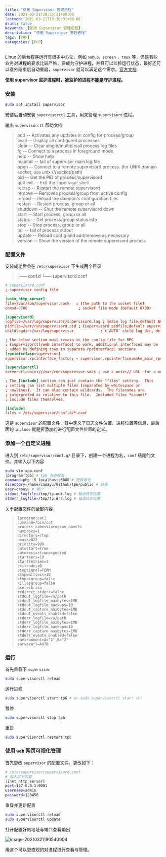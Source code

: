 ```yaml
---
title: "使用 Supervisor 管理进程"
date: 2021-03-21T18:30:31+08:00
lastmod: 2021-03-21T18:30:31+08:00
draft: false
keywords: [使用 Supervisor 管理进程]
description: "使用 Supervisor 管理进程"
tags: [PHP]
categories: [PHP]
---
```


Linux 的后台程序运行有很多中方法，例如 `nohub、screen 、tmux` 等，但是有些业务对进程的要求比较严格，要成为守护进程，并且可以监控运行状态，最好还可以意外结束后自动重启，`supervisor` 就可以满足这个需求。[官方文档](http://supervisord.org/introduction.html)

**使用 supervisor 监护进程时，被监护的进程不能是守护进程。**

### 安装

```bash
sudo apt install supervisor
```

安装后自动安装 `supervisorctl` 工具，用来管理 `supervisord`  进程。

输出 `supervisorctl` 帮助文档

>add             -- Activates any updates in config for process/group                                           
>avail           -- Display all configured processes                                                            
>clear           -- Clear single/multiple/all process log files                                                 
>fg              -- Connect to a process in foreground mode                                                     
>help            -- Show help                                                                                   
>maintail        -- tail of supervisor main log file                                                            
>open            -- Connect to a remote supervisord process. (for UNIX domain socket, use unix:///socket/path)  
>pid             -- Get the PID of process/supervisord                                                          
>quit      exit  -- Exit the supervisor shell                                                                   
>reload          -- Restart the remote supervisord                                                              
>remove          -- Removes process/group from active config                                                    
>reread          -- Reload the daemon's configuration files                                                     
>restart         -- Restart process, group or all                                                               
>shutdown        -- Shut the remote supervisord down                                                            
>start           -- Start process, group or all                                                                 
>status          -- Get process/group status info                                                               
>stop            -- Stop process, group or all                                                                  
>tail            -- tail of process stdout                                                                      
>update          -- Reload config and add/remove as necessary                                                   
>version         -- Show the version of the remote supervisord process                                          



### 配置文件

安装成功后会在 `/etc/supervisor` 下生成两个目录

>   ├── conf.d
>   └── supervisord.conf

```conf
# supervisord.conf
; supervisor config file

[unix_http_server]
file=/var/run/supervisor.sock   ; (the path to the socket file)
chmod=0700                       ; sockef file mode (default 0700)

[supervisord]
logfile=/var/log/supervisor/supervisord.log ; (main log file;default $CWD/supervisord.log)
pidfile=/var/run/supervisord.pid ; (supervisord pidfile;default supervisord.pid)
childlogdir=/var/log/supervisor            ; ('AUTO' child log dir, default $TEMP)

; the below section must remain in the config file for RPC
; (supervisorctl/web interface) to work, additional interfaces may be
; added by defining them in separate rpcinterface: sections
[rpcinterface:supervisor]
supervisor.rpcinterface_factory = supervisor.rpcinterface:make_main_rpcinterface

[supervisorctl]
serverurl=unix:///var/run/supervisor.sock ; use a unix:// URL  for a unix socket

; The [include] section can just contain the "files" setting.  This
; setting can list multiple files (separated by whitespace or
; newlines).  It can also contain wildcards.  The filenames are
; interpreted as relative to this file.  Included files *cannot*
; include files themselves.

[include]
files = /etc/supervisor/conf.d/*.conf
```

这是 `supervisor` 的配置文件，其中定义了日志文件位置、进程位置等信息，最后面的 `include` 就是要添加的进行配置文件位置的定义。

### 添加一个自定义进程

进入到 `/etc/supervisor/conf.g/`  目录下，创建一个进程为名，`conf` 结尾的文件。并输入以下内容

```bash
sudo vim app.conf
[program:tp6] # tp6 为进程名
command=php -S localhost:8000 # 进程命令
directory=/home/caoayu/Github/tp6/public # 目录
user=caoayu # 用户
stdout_logfile=/tmp/tp.out.log # 输出日志位置
stderr_logfile=/tmp/tp.err.log # 错误日志位置
```

关于配置文件的全部内容

>   ```
>   [program:cat]
>   command=/bin/cat
>   process_name=%(program_name)s
>   numprocs=1
>   directory=/tmp
>   umask=022
>   priority=999
>   autostart=true
>   autorestart=unexpected
>   startsecs=10
>   startretries=3
>   exitcodes=0
>   stopsignal=TERM
>   stopwaitsecs=10
>   stopasgroup=false
>   killasgroup=false
>   user=chrism
>   redirect_stderr=false
>   stdout_logfile=/a/path
>   stdout_logfile_maxbytes=1MB
>   stdout_logfile_backups=10
>   stdout_capture_maxbytes=1MB
>   stdout_events_enabled=false
>   stderr_logfile=/a/path
>   stderr_logfile_maxbytes=1MB
>   stderr_logfile_backups=10
>   stderr_capture_maxbytes=1MB
>   stderr_events_enabled=false
>   environment=A="1",B="2"
>   serverurl=AUTO
>   ```

### 运行

首先重载下 `supervisor` 

```bash
sudo supervisorctl reload
```

运行进程

```bash
sudo supervisorctl start tp6 # or sudo supervisorctl start all
```

暂停

```bash
sudo supervisorctl stop tp6 
```

重启

```bash
sudo supervisorctl restart tp6
```

### 使用 `web` 网页可视化管理

首先更改 `supervisor` 的配置文件，更改如下：

```bash
# /etc/supervisor/supervisord.conf
# 加入以下内容
[inet_http_server]
port=127.0.0.1:9001
username=admin
password=123456
```

重载并更新配置

```bash
sudo supervisorctl reload 
sudo supervisorctl update
```

打开配置好的地址与端口查看输出

![image-20210321190540904](https://cdn.jsdelivr.net/gh/ayuayue/cdn/img/image-20210321190540904.png)

用这个可以更直观的对进程进行查看与管理。

